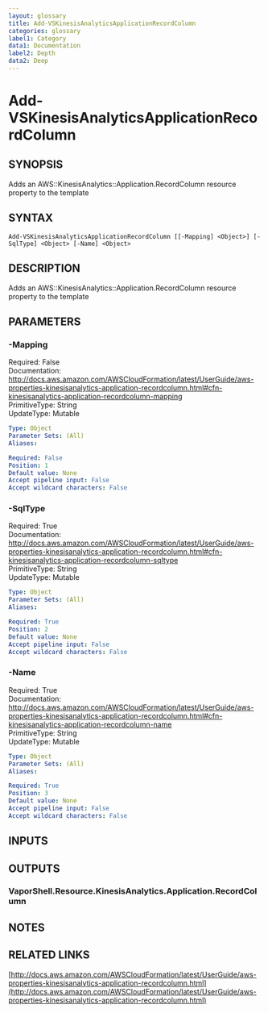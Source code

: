 ```yaml
---
layout: glossary
title: Add-VSKinesisAnalyticsApplicationRecordColumn
categories: glossary
label1: Category
data1: Documentation
label2: Depth
data2: Deep
---
```


# Add-VSKinesisAnalyticsApplicationRecordColumn

## SYNOPSIS
Adds an AWS::KinesisAnalytics::Application.RecordColumn resource property to the template

## SYNTAX

```
Add-VSKinesisAnalyticsApplicationRecordColumn [[-Mapping] <Object>] [-SqlType] <Object> [-Name] <Object>
```

## DESCRIPTION
Adds an AWS::KinesisAnalytics::Application.RecordColumn resource property to the template

## PARAMETERS

### -Mapping
Required: False    
Documentation: http://docs.aws.amazon.com/AWSCloudFormation/latest/UserGuide/aws-properties-kinesisanalytics-application-recordcolumn.html#cfn-kinesisanalytics-application-recordcolumn-mapping    
PrimitiveType: String    
UpdateType: Mutable

```yaml
Type: Object
Parameter Sets: (All)
Aliases: 

Required: False
Position: 1
Default value: None
Accept pipeline input: False
Accept wildcard characters: False
```

### -SqlType
Required: True    
Documentation: http://docs.aws.amazon.com/AWSCloudFormation/latest/UserGuide/aws-properties-kinesisanalytics-application-recordcolumn.html#cfn-kinesisanalytics-application-recordcolumn-sqltype    
PrimitiveType: String    
UpdateType: Mutable

```yaml
Type: Object
Parameter Sets: (All)
Aliases: 

Required: True
Position: 2
Default value: None
Accept pipeline input: False
Accept wildcard characters: False
```

### -Name
Required: True    
Documentation: http://docs.aws.amazon.com/AWSCloudFormation/latest/UserGuide/aws-properties-kinesisanalytics-application-recordcolumn.html#cfn-kinesisanalytics-application-recordcolumn-name    
PrimitiveType: String    
UpdateType: Mutable

```yaml
Type: Object
Parameter Sets: (All)
Aliases: 

Required: True
Position: 3
Default value: None
Accept pipeline input: False
Accept wildcard characters: False
```

## INPUTS

## OUTPUTS

### VaporShell.Resource.KinesisAnalytics.Application.RecordColumn

## NOTES

## RELATED LINKS

[http://docs.aws.amazon.com/AWSCloudFormation/latest/UserGuide/aws-properties-kinesisanalytics-application-recordcolumn.html](http://docs.aws.amazon.com/AWSCloudFormation/latest/UserGuide/aws-properties-kinesisanalytics-application-recordcolumn.html)

